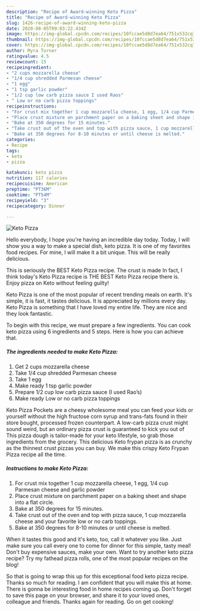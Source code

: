 ```yaml
---
description: "Recipe of Award-winning Keto Pizza"
title: "Recipe of Award-winning Keto Pizza"
slug: 1426-recipe-of-award-winning-keto-pizza
date: 2020-08-05T09:03:22.434Z
image: https://img-global.cpcdn.com/recipes/10fccae5d8d7ea64/751x532cq70/keto-pizza-recipe-main-photo.jpg
thumbnail: https://img-global.cpcdn.com/recipes/10fccae5d8d7ea64/751x532cq70/keto-pizza-recipe-main-photo.jpg
cover: https://img-global.cpcdn.com/recipes/10fccae5d8d7ea64/751x532cq70/keto-pizza-recipe-main-photo.jpg
author: Myra Turner
ratingvalue: 4.5
reviewcount: 15
recipeingredient:
- "2 cups mozzarella cheese"
- "1/4 cup shredded Parmesan cheese"
- "1 egg"
- "1 tsp garlic powder"
- "1/2 cup low carb pizza sauce I used Raos"
- " Low or no carb pizza toppings"
recipeinstructions:
- "For crust mix together 1 cup mozzarella cheese, 1 egg, 1/4 cup Parmesan cheese and garlic powder"
- "Place crust mixture on parchment paper on a baking sheet and shape into a flat circle."
- "Bake at 350 degrees for 15 minutes."
- "Take crust out of the oven and top with pizza sauce, 1 cup mozzarella cheese and your favorite low or no carb toppings."
- "Bake at 350 degrees for 8-10 minutes or until cheese is melted."
categories:
- Recipe
tags:
- keto
- pizza

katakunci: keto pizza 
nutrition: 117 calories
recipecuisine: American
preptime: "PT36M"
cooktime: "PT54M"
recipeyield: "3"
recipecategory: Dinner

---
```



![Keto Pizza](https://img-global.cpcdn.com/recipes/10fccae5d8d7ea64/751x532cq70/keto-pizza-recipe-main-photo.jpg)

Hello everybody, I hope you're having an incredible day today. Today, I will show you a way to make a special dish, keto pizza. It is one of my favorites food recipes. For mine, I will make it a bit unique. This will be really delicious.

This is seriously the BEST Keto Pizza recipe. The crust is made In fact, I think today&#39;s Keto Pizza recipe is THE BEST Keto Pizza recipe there is. Enjoy pizza on Keto without feeling guilty!

Keto Pizza is one of the most popular of recent trending meals on earth. It's simple, it is fast, it tastes delicious. It is appreciated by millions every day. Keto Pizza is something that I have loved my entire life. They are nice and they look fantastic.


To begin with this recipe, we must prepare a few ingredients. You can cook keto pizza using 6 ingredients and 5 steps. Here is how you can achieve that.

<!--inarticleads1-->

##### The ingredients needed to make Keto Pizza:

1. Get 2 cups mozzarella cheese
1. Take 1/4 cup shredded Parmesan cheese
1. Take 1 egg
1. Make ready 1 tsp garlic powder
1. Prepare 1/2 cup low carb pizza sauce (I used Rao’s)
1. Make ready  Low or no carb pizza toppings


Keto Pizza Pockets are a cheesy wholesome meal you can feed your kids or yourself without the high fructose corn syrup and trans-fats found in their store bought, processed frozen counterpart. A low-carb pizza crust might sound weird, but an ordinary pizza crust is guaranteed to kick you out of This pizza dough is tailor-made for your keto lifestyle, so grab those ingredients from the grocery. This delicious Keto frypan pizza is as crunchy as the thinnest crust pizzas you can buy. We make this crispy Keto Frypan Pizza recipe all the time. 

<!--inarticleads2-->

##### Instructions to make Keto Pizza:

1. For crust mix together 1 cup mozzarella cheese, 1 egg, 1/4 cup Parmesan cheese and garlic powder
1. Place crust mixture on parchment paper on a baking sheet and shape into a flat circle.
1. Bake at 350 degrees for 15 minutes.
1. Take crust out of the oven and top with pizza sauce, 1 cup mozzarella cheese and your favorite low or no carb toppings.
1. Bake at 350 degrees for 8-10 minutes or until cheese is melted.


When it tastes this good and it&#39;s keto, too, call it whatever you like. Just make sure you call every one to come for dinner for this simple, tasty meal! Don&#39;t buy expensive sauces, make your own. Want to try another keto pizza recipe? Try my fathead pizza rolls, one of the most popular recipes on the blog! 

So that is going to wrap this up for this exceptional food keto pizza recipe. Thanks so much for reading. I am confident that you will make this at home. There is gonna be interesting food in home recipes coming up. Don't forget to save this page on your browser, and share it to your loved ones, colleague and friends. Thanks again for reading. Go on get cooking!
